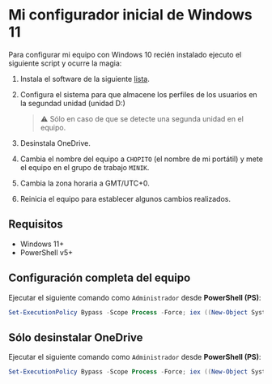 ﻿# Mi configurador inicial de Windows 11

Para configurar mi equipo con Windows 10 recién instalado ejecuto el siguiente script y ocurre la magia:

1. Instala el software de la siguiente [lista](packages.txt).

2. Configura el sistema para que almacene los perfiles de los usuarios en la segundad unidad (unidad D:)
   
   > :warning: Sólo en caso de que se detecte una segunda unidad en el equipo.

3. Desinstala OneDrive.

4. Cambia el nombre del equipo a `CHOPITO` (el nombre de mi portátil) y mete el equipo en el grupo de trabajo `MINIK`.

5. Cambia la zona horaria a GMT/UTC+0.

6. Reinicia el equipo para establecer algunos cambios realizados.

## Requisitos

* Windows 11+
* PowerShell v5+

## Configuración completa del equipo

Ejecutar el siguiente comando como `Administrador` desde **PowerShell (PS)**:

```powershell
Set-ExecutionPolicy Bypass -Scope Process -Force; iex ((New-Object System.Net.WebClient).DownloadString('https://raw.githubusercontent.com/fvarrui/ConfigMyWin11/master/config-windows.ps1'))
```

## Sólo desinstalar OneDrive

Ejecutar el siguiente comando como `Administrador` desde **PowerShell (PS)**:

```powershell
Set-ExecutionPolicy Bypass -Scope Process -Force; iex ((New-Object System.Net.WebClient).DownloadString('https://raw.githubusercontent.com/fvarrui/ConfigMyWin11/master/uninstall-onedrive.ps1'))
```
